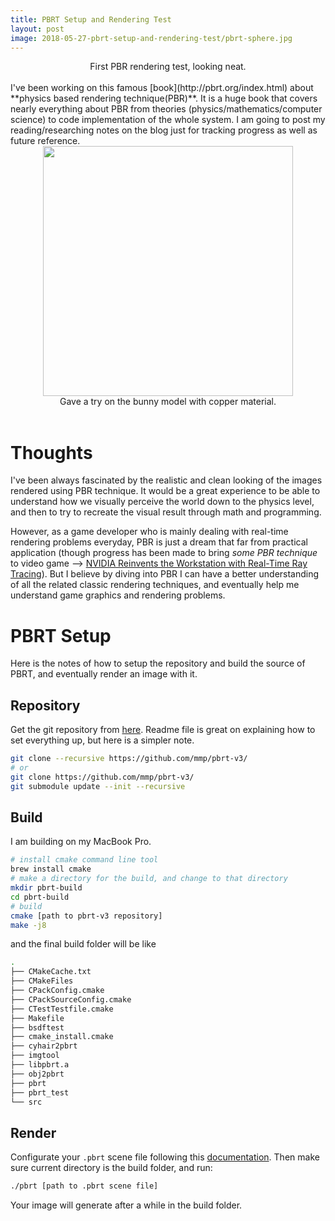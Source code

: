 ```yaml
---
title: PBRT Setup and Rendering Test
layout: post
image: 2018-05-27-pbrt-setup-and-rendering-test/pbrt-sphere.jpg
---
```


<figcaption style="text-align: center;">First PBR rendering test, looking neat. </figcaption>
<br />
I've been working on this famous [book](http://pbrt.org/index.html) about **physics based rendering technique(PBR)**. It is a huge book that covers nearly everything about PBR from theories (physics/mathematics/computer science) to code implementation of the whole system. I am going to post my reading/researching notes on the blog just for tracking progress as well as future reference.

<!-- Image -->
<img src="{{ site.url }}/images/2018-05-27-pbrt-setup-and-rendering-test/pbrt-bunny.jpg" width="400" height="400" style="display:block; margin:auto;">
<figcaption style="text-align: center;">Gave a try on the bunny model with copper material. </figcaption>
<br />

# Thoughts
I've been always fascinated by the realistic and clean looking of the images rendered using PBR technique. It would be a great experience to be able to understand how we visually perceive the world down to the physics level, and then to try to recreate the visual result through math and programming.

However, as a game developer who is mainly dealing with real-time rendering problems everyday, PBR is just a dream that far from practical application (though progress has been made to bring *some PBR technique* to video game --> [NVIDIA Reinvents the Workstation with Real-Time Ray Tracing](https://nvidianews.nvidia.com/news/nvidia-reinvents-the-workstation-with-real-time-ray-tracing)). But I believe by diving into PBR I can have a better understanding of all the related classic rendering techniques, and eventually help me understand game graphics and rendering problems.

# PBRT Setup
Here is the notes of how to setup the repository and build the source of PBRT, and eventually render an image with it.
## Repository
Get the git repository from [here](https://github.com/mmp/pbrt-v3). Readme file is great on explaining how to set everything up, but here is a simpler note.

``` bash
git clone --recursive https://github.com/mmp/pbrt-v3/
# or
git clone https://github.com/mmp/pbrt-v3/
git submodule update --init --recursive
```

## Build
I am building on my MacBook Pro.
``` bash
# install cmake command line tool
brew install cmake
# make a directory for the build, and change to that directory
mkdir pbrt-build
cd pbrt-build
# build
cmake [path to pbrt-v3 repository]
make -j8
```

and the final build folder will be like
``` bash
.
├── CMakeCache.txt
├── CMakeFiles
├── CPackConfig.cmake
├── CPackSourceConfig.cmake
├── CTestTestfile.cmake
├── Makefile
├── bsdftest
├── cmake_install.cmake
├── cyhair2pbrt
├── imgtool
├── libpbrt.a
├── obj2pbrt
├── pbrt
├── pbrt_test
└── src
```

## Render
Configurate your `.pbrt` scene file following this [documentation](http://pbrt.org/fileformat-v3.html#example). Then make sure current directory is the build folder, and run:
``` bash
./pbrt [path to .pbrt scene file]
```

Your image will generate after a while in the build folder.
